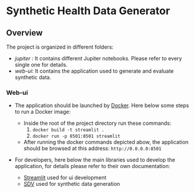 # Synthetic Health Data Generator

## Overview

The project is organized in different folders:
* _jupiter_ : It contains different Jupiter notebooks. Please refer to every single one for details.
* _web-ui_: It contains the application used to generate and evaluate synthetic data.

### Web-ui
* The application should be launched by [Docker](https://www.docker.com/). Here below some steps to run a Docker image:
  * Inside the root of the project directory run these commands:
    1) `docker build -t streamlit .`
    2) `docker run -p 8501:8501 streamlit`
  * After running the docker commands depicted abow, the application should be browsed at this address: `http://0.0.0.0:8501 `


* For developers, here below the main libraries used to develop the application, for details please refer to their own documentation:
  * [Streamlit](https://streamlit.io/) used for ui development
  * [SDV](https://sdv.dev/) used for synthetic data generation
